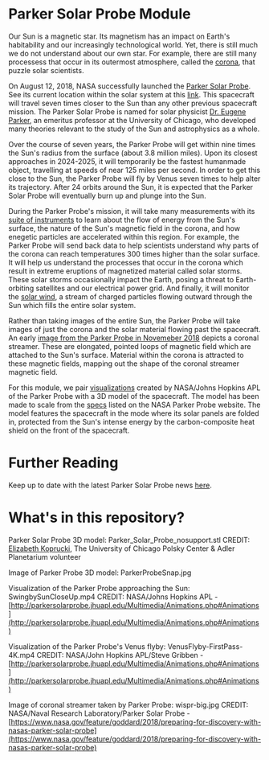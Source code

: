 # Parker Solar Probe Module

Our Sun is a magnetic star. Its magnetism has an impact on Earth's habitability and our increasingly technological world. Yet, there is still much we do not understand about our own star. For example, there are still many processess that occur in its outermost atmosphere, called the [corona](https://solarscience.msfc.nasa.gov/corona.shtml), that puzzle solar scientists.

On August 12, 2018, NASA successfully launched the [Parker Solar Probe](http://parkersolarprobe.jhuapl.edu/index.php#the-mission). See its current location within the solar system at this [link](http://parkersolarprobe.jhuapl.edu/The-Mission/index.php#Where-Is-PSP). This spacecraft will travel seven times closer to the Sun than any other previous spacecraft mission. The Parker Solar Probe is named for solar physicist [Dr. Eugene Parker](https://en.wikipedia.org/wiki/Eugene_Parker), an emeritus professor at the University of Chicago, who developed many theories relevant to the study of the Sun and astrophysics as a whole.

Over the course of seven years, the Parker Probe will get within nine times the Sun's radius from the surface (about 3.8 million miles). Upon its closest approaches in 2024-2025, it will temporarily be the fastest humanmade object, travelling at speeds of near 125 miles per second. In order to get this close to the Sun, the Parker Probe will fly by Venus seven times to help alter its trajectory. After 24 orbits around the Sun, it is expected that the Parker Solar Probe will eventually burn up and plunge into the Sun. 

During the Parker Probe's mission, it will take many measurements with its [suite of instruments](http://parkersolarprobe.jhuapl.edu/Spacecraft/index.php#Instruments) to learn about the flow of energy from the Sun's surface, the nature of the Sun's magnetic field in the corona, and how enegetic particles are accelerated within this region. For example, the Parker Probe will send back data to help scientists understand why parts of the corona can reach temperatures 300 times higher than the solar surface. It will help us understand the processes that occur in the corona which result in extreme eruptions of magnetized material called solar storms. These solar storms occasionally impact the Earth, posing a threat to Earth-orbiting satellites and our electrical power grid. And finally, it will monitor the [solar wind](https://solarscience.msfc.nasa.gov/SolarWind.shtml), a stream of charged particles flowing outward through the Sun which fills the entire solar system. 

Rather than taking images of the entire Sun, the Parker Probe will take images of just the corona and the solar material flowing past the spacecraft. An early [image from the Parker Probe in Novemeber 2018](https://www.nasa.gov/feature/goddard/2018/preparing-for-discovery-with-nasas-parker-solar-probe) depicts a coronal streamer. These are elongated, pointed loops of magnetic field which are attached to the Sun's surface. Material
within the corona is attracted to these magnetic fields, mapping out the shape of the coronal streamer magnetic field.

For this module, we pair [visualizations](http://parkersolarprobe.jhuapl.edu/Multimedia/Animations.php#Animations) created by NASA/Johns Hopkins APL of the Parker Probe with a 3D model of the spacecraft. The model has been made to scale from the [specs](http://parkersolarprobe.jhuapl.edu/index.php#spacecraft) listed on the NASA Parker Probe website. The model features the spacecraft in the mode where its solar panels are folded in, protected from the Sun's intense energy by the carbon-composite heat shield on the front of the spacecraft. 

# Further Reading

Keep up to date with the latest Parker Solar Probe news [here](http://parkersolarprobe.jhuapl.edu/index.php#newscenter).

# What's in this repository?

Parker Solar Probe 3D model: Parker_Solar_Probe_nosupport.stl
CREDIT: [Elizabeth Koprucki](https://polsky.uchicago.edu/meet-the-team/elizabeth-koprucki/), The University of Chicago Polsky Center & Adler Planetarium volunteer

Image of Parker Probe 3D model: ParkerProbeSnap.jpg

Visualization of the Parker Probe approaching the Sun: SwingbySunCloseUp.mp4
CREDIT: NASA/Johns Hopkins APL - [http://parkersolarprobe.jhuapl.edu/Multimedia/Animations.php#Animations](http://parkersolarprobe.jhuapl.edu/Multimedia/Animations.php#Animations) 

Visualization of the Parker Probe's Venus flyby: VenusFlyby-FirstPass-4K.mp4
CREDIT: NASA/John Hopkins APL/Steve Gribben - [http://parkersolarprobe.jhuapl.edu/Multimedia/Animations.php#Animations](http://parkersolarprobe.jhuapl.edu/Multimedia/Animations.php#Animations)

Image of coronal streamer taken by Parker Probe: wispr-big.jpg
CREDIT: NASA/Naval Research Laboratory/Parker Solar Probe - [https://www.nasa.gov/feature/goddard/2018/preparing-for-discovery-with-nasas-parker-solar-probe](https://www.nasa.gov/feature/goddard/2018/preparing-for-discovery-with-nasas-parker-solar-probe)
